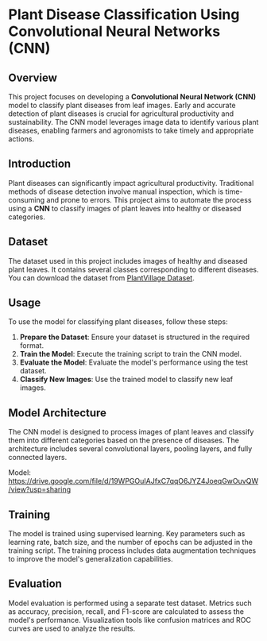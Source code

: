# Plant Disease Classification Using Convolutional Neural Networks (CNN)

## Overview

This project focuses on developing a **Convolutional Neural Network (CNN)** model to classify plant diseases from leaf images. Early and accurate detection of plant diseases is crucial for agricultural productivity and sustainability. The CNN model leverages image data to identify various plant diseases, enabling farmers and agronomists to take timely and appropriate actions.

## Introduction

Plant diseases can significantly impact agricultural productivity. Traditional methods of disease detection involve manual inspection, which is time-consuming and prone to errors. This project aims to automate the process using a **CNN** to classify images of plant leaves into healthy or diseased categories.

## Dataset

The dataset used in this project includes images of healthy and diseased plant leaves. It contains several classes corresponding to different diseases. You can download the dataset from [PlantVillage Dataset](https://www.kaggle.com/emmarex/plantdisease).

## Usage

To use the model for classifying plant diseases, follow these steps:

1. **Prepare the Dataset**: Ensure your dataset is structured in the required format.
2. **Train the Model**: Execute the training script to train the CNN model.
3. **Evaluate the Model**: Evaluate the model's performance using the test dataset.
4. **Classify New Images**: Use the trained model to classify new leaf images.

## Model Architecture

The CNN model is designed to process images of plant leaves and classify them into different categories based on the presence of diseases. The architecture includes several convolutional layers, pooling layers, and fully connected layers. 

Model: https://drive.google.com/file/d/19WPGOuIAJfxC7qqO6JYZ4JoeqGwOuvQW/view?usp=sharing

## Training

The model is trained using supervised learning. Key parameters such as learning rate, batch size, and the number of epochs can be adjusted in the training script. The training process includes data augmentation techniques to improve the model's generalization capabilities.

## Evaluation

Model evaluation is performed using a separate test dataset. Metrics such as accuracy, precision, recall, and F1-score are calculated to assess the model's performance. Visualization tools like confusion matrices and ROC curves are used to analyze the results.
